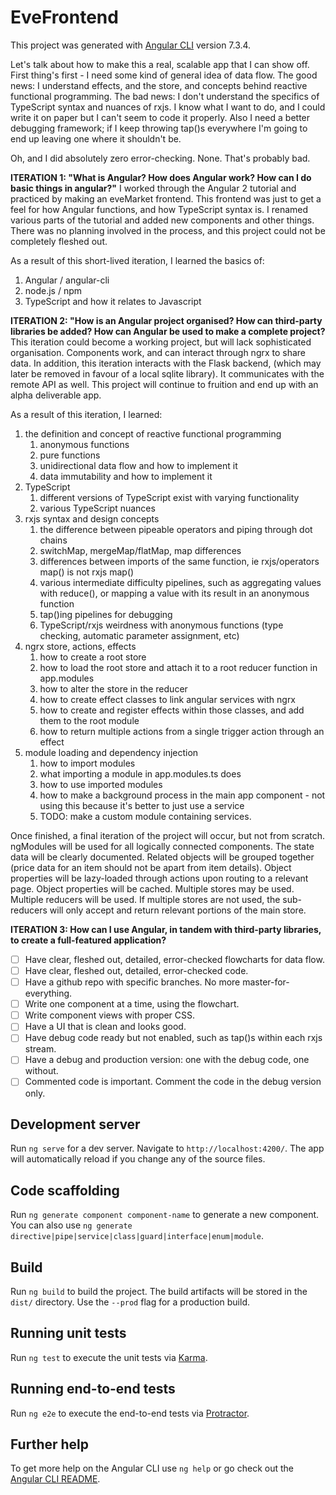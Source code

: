 # EveFrontend

This project was generated with [Angular CLI](https://github.com/angular/angular-cli) version 7.3.4.

Let's talk about how to make this a real, scalable app that I can show off.
First thing's first - I need some kind of general idea of data flow.
The good news: I understand effects, and the store, and concepts behind reactive functional programming.
The bad news: I don't understand the specifics of TypeScript syntax and nuances of rxjs.
I know what I want to do, and I could write it on paper but I can't seem to code it properly.
Also I need a better debugging framework; if I keep throwing tap()s everywhere I'm going to end up
leaving one where it shouldn't be.

Oh, and I did absolutely zero error-checking. None. That's probably bad.

**ITERATION 1: "What is Angular? How does Angular work? How can I do basic things in angular?"**
I worked through the Angular 2 tutorial and practiced by making an eveMarket frontend.
This frontend was just to get a feel for how Angular functions, and how TypeScript syntax 
is. I renamed various parts of the tutorial and added new components and other things. 
There was no planning involved in the process, and this project could not be completely fleshed out.

As a result of this short-lived iteration, I learned the basics of:
1. Angular / angular-cli
1. node.js / npm
1. TypeScript and how it relates to Javascript

**ITERATION 2: "How is an Angular project organised? How can third-party libraries be added? How can Angular be used to make a complete project?**
This iteration could become a working project, but will lack sophisticated organisation. Components work,
and can interact through ngrx to share data. In addition, this iteration interacts with the Flask backend,
(which may later be removed in favour of a local sqlite library). It communicates with the remote API as well.
This project will continue to fruition and end up with an alpha deliverable app.

As a result of this iteration, I learned:
1. the definition and concept of reactive functional programming
   1. anonymous functions
   1. pure functions
   1. unidirectional data flow and how to implement it
   1. data immutability and how to implement it
1. TypeScript
   1. different versions of TypeScript exist with varying functionality
   1. various TypeScript nuances
1. rxjs syntax and design concepts
   1. the difference between pipeable operators and piping through dot chains
   1. switchMap, mergeMap/flatMap, map differences
   1. differences between imports of the same function, ie rxjs/operators map() is not rxjs map()
   1. various intermediate difficulty pipelines, such as aggregating values with reduce(), or mapping a value with its result in an anonymous function
   1. tap()ing pipelines for debugging
   1. TypeScript/rxjs weirdness with anonymous functions (type checking, automatic parameter assignment, etc)
1. ngrx store, actions, effects
   1. how to create a root store
   1. how to load the root store and attach it to a root reducer function in app.modules
   1. how to alter the store in the reducer
   1. how to create effect classes to link angular services with ngrx
   1. how to create and register effects within those classes, and add them to the root module
   1. how to return multiple actions from a single trigger action through an effect
1. module loading and dependency injection
   1. how to import modules
   1. what importing a module in app.modules.ts does
   1. how to use imported modules
   1. how to make a background process in the main app component - not using this because it's better to just use a service
   1. TODO: make a custom module containing services.

Once finished, a final iteration of the project will occur, but not from scratch. ngModules will be used for all logically connected components.
The state data will be clearly documented. Related objects will be grouped together (price data for an item should not be apart from item details).
Object properties will be lazy-loaded through actions upon routing to a relevant page. Object properties will be cached. Multiple stores may be used.
Multiple reducers will be used. If multiple stores are not used, the sub-reducers will only accept and return relevant portions of the main store.

**ITERATION 3: How can I use Angular, in tandem with third-party libraries, to create a full-featured application?**

 - [ ] Have clear, fleshed out, detailed, error-checked flowcharts for data flow.
 - [ ] Have clear, fleshed out, detailed, error-checked code.
 - [ ] Have a github repo with specific branches. No more master-for-everything.
 - [ ] Write one component at a time, using the flowchart.
 - [ ] Write component views with proper CSS.
 - [ ] Have a UI that is clean and looks good.
 - [ ] Have debug code ready but not enabled, such as tap()s within each rxjs stream. 
 - [ ] Have a debug and production version: one with the debug code, one without. 
 - [ ] Commented code is important. Comment the code in the debug version only.

## Development server

Run `ng serve` for a dev server. Navigate to `http://localhost:4200/`. The app will automatically reload if you change any of the source files.

## Code scaffolding

Run `ng generate component component-name` to generate a new component. You can also use `ng generate directive|pipe|service|class|guard|interface|enum|module`.

## Build

Run `ng build` to build the project. The build artifacts will be stored in the `dist/` directory. Use the `--prod` flag for a production build.

## Running unit tests

Run `ng test` to execute the unit tests via [Karma](https://karma-runner.github.io).

## Running end-to-end tests

Run `ng e2e` to execute the end-to-end tests via [Protractor](http://www.protractortest.org/).


## Further help

To get more help on the Angular CLI use `ng help` or go check out the [Angular CLI README](https://github.com/angular/angular-cli/blob/master/README.md).
